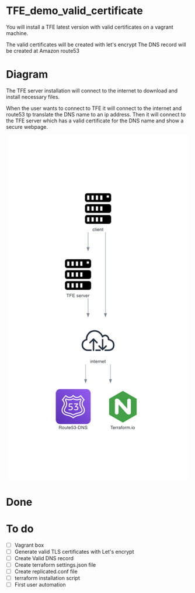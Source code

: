 # TFE_demo_valid_certificate

You will install a TFE latest version with valid certificates on a vagrant machine. 

The valid certificates will be created with let's encrypt
The DNS record will be created at Amazon route53

# Diagram
The TFE server installation will connect to the internet to download and install necessary files. 

When the user wants to connect to TFE it will connect to the internet and route53 tp translate the DNS name to an ip address. Then it will connect to the TFE server which has a valid certificate for the DNS name and show a secure webpage. 

![](diagram/tfe_self_signed_certificate.png)


# Done

# To do  

- [ ] Vagrant box
- [ ] Generate valid TLS certificates with Let's encrypt
- [ ] Create Valid DNS record
- [ ] Create terraform settings.json file
- [ ] Create replicated.conf file
- [ ] terraform installation script
- [ ] First user automation